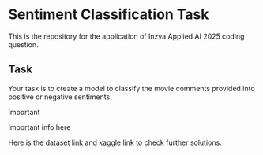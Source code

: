 # Sentiment Classification Task

This is the repository for the application of Inzva Applied AI 2025 coding question.


## Task

Your task is to create a model to classify the movie comments provided into positive or negative sentiments.

> [!IMPORTANT]
> Important info here


Here is the [dataset link](https://ai.stanford.edu/~amaas/data/sentiment) and [kaggle link](https://www.kaggle.com/datasets/lakshmi25npathi/imdb-dataset-of-50k-movie-reviews) to check further solutions.


